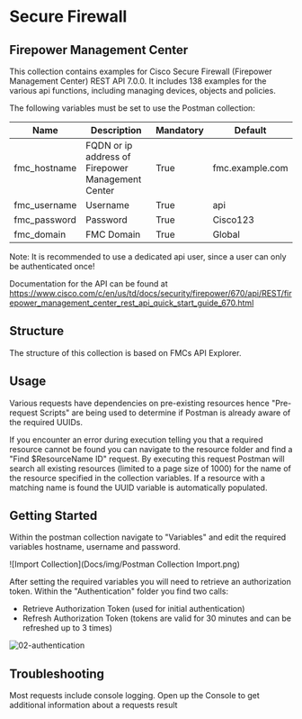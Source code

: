 # Secure Firewall


## Firepower Management Center

This collection contains examples for Cisco Secure Firewall (Firepower Management Center)  REST API 7.0.0. It includes 138 examples for the various api functions, including managing devices, objects and policies.

The following variables must be set to use the Postman collection:

| Name     | Description                                       | Mandatory | Default         |
| -------- | ------------------------------------------------- | --------- | --------------- |
| fmc_hostname | FQDN or ip address of Firepower Management Center | True      | fmc.example.com |
| fmc_username | Username                                          | True      | api             |
| fmc_password | Password                                          | True      | Cisco123        |
| fmc_domain   | FMC Domain                                        | True      | Global          |

Note: It is recommended to use a dedicated api user, since a user can only be authenticated once!

Documentation for the API can be found at https://www.cisco.com/c/en/us/td/docs/security/firepower/670/api/REST/firepower_management_center_rest_api_quick_start_guide_670.html

## Structure

The structure of this collection is based on FMCs API Explorer.

## Usage

Various requests have dependencies on pre-existing resources hence "Pre-request Scripts" are being used to determine if Postman is already aware of the required UUIDs.

If you encounter an error during execution telling you that a required resource cannot be found you can navigate to the resource folder and find a "Find $ResourceName ID" request. By executing this request Postman will search all existing resources (limited to a page size of 1000) for the name of the resource specified in the collection variables. If a resource with a matching name is found the UUID variable is automatically populated.

## Getting Started

Within the postman collection navigate to "Variables" and edit the required variables hostname, username and password.

![Import Collection](Docs/img/Postman Collection Import.png)

After setting the required variables you will need to retrieve an authorization token. Within the "Authentication" folder you find two calls:

- Retrieve Authorization Token (used for initial authentication)
- Refresh Authorization Token (tokens are valid for 30 minutes and can be refreshed up to 3 times)

![02-authentication](img/02-authentication.png)

## Troubleshooting

Most requests include console logging. Open up the Console to get additional information about a requests result
